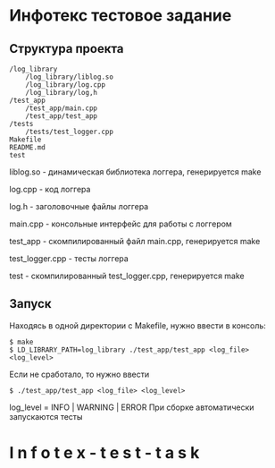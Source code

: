 <h1>Инфотекс тестовое задание</h1>

<h2>Структура проекта</h2>

```
/log_library
    /log_library/liblog.so
    /log_library/log.cpp
    /log_library/log,h
/test_app
    /test_app/main.cpp
    /test_app/test_app
/tests
    /tests/test_logger.cpp
Makefile
README.md
test
```

liblog.so - динамическая библиотека логгера, генерируется make

log.cpp - код логгера

log.h - заголовочные файлы логгера

main.cpp - консольные интерфейс для работы с логгером

test_app - скомпилированный файл main.cpp, генерируется make

test_logger.cpp - тесты логгера

test - скомпилированный test_logger.cpp, генерируется make
    
    
    
<h2>Запуск</h2> 
Находясь в одной директории с Makefile, нужно ввести в консоль:

```
$ make
$ LD_LIBRARY_PATH=log_library ./test_app/test_app <log_file> <log_level>
```

Если не сработало, то нужно ввести 

```
$ ./test_app/test_app <log_file> <log_level>
```

log_level = INFO | WARNING | ERROR 
При сборке автоматически запускаются тесты



#   I n f o t e x - t e s t - t a s k 
 
 
